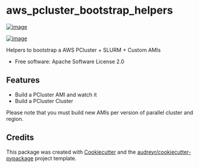 # aws_pcluster_bootstrap_helpers

[![image](https://img.shields.io/pypi/v/aws_pcluster_bootstrap_helpers.svg)](https://pypi.python.org/pypi/aws_pcluster_bootstrap_helpers)

[![image](https://img.shields.io/travis/dabble-of-devops-bioanalyze/aws_pcluster_bootstrap_helpers.svg)](https://travis-ci.com/dabble-of-devops-bioanalyze/aws_pcluster_bootstrap_helpers)

Helpers to bootstrap a AWS PCluster + SLURM + Custom AMIs

- Free software: Apache Software License 2.0

## Features

- Build a PCluster AMI and watch it
- Build a PCluster Cluster

Please note that you must build new AMIs per version of parallel cluster and region.

## Credits

This package was created with
[Cookiecutter](https://github.com/audreyr/cookiecutter) and the
[audreyr/cookiecutter-pypackage](https://github.com/audreyr/cookiecutter-pypackage)
project template.
